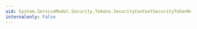 ```yaml
---
uid: System.ServiceModel.Security.Tokens.SecurityContextSecurityTokenResolver.ClearContexts
internalonly: False
---
```

